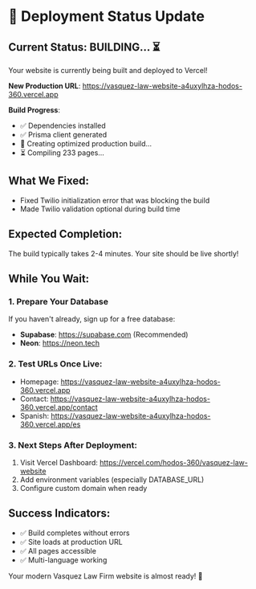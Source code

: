 # 🚀 Deployment Status Update

## Current Status: BUILDING... ⏳

Your website is currently being built and deployed to Vercel!

**New Production URL**: https://vasquez-law-website-a4uxylhza-hodos-360.vercel.app

**Build Progress**:

- ✅ Dependencies installed
- ✅ Prisma client generated
- 🔄 Creating optimized production build...
- ⏳ Compiling 233 pages...

## What We Fixed:

- Fixed Twilio initialization error that was blocking the build
- Made Twilio validation optional during build time

## Expected Completion:

The build typically takes 2-4 minutes. Your site should be live shortly!

## While You Wait:

### 1. Prepare Your Database

If you haven't already, sign up for a free database:

- **Supabase**: https://supabase.com (Recommended)
- **Neon**: https://neon.tech

### 2. Test URLs Once Live:

- Homepage: https://vasquez-law-website-a4uxylhza-hodos-360.vercel.app
- Contact: https://vasquez-law-website-a4uxylhza-hodos-360.vercel.app/contact
- Spanish: https://vasquez-law-website-a4uxylhza-hodos-360.vercel.app/es

### 3. Next Steps After Deployment:

1. Visit Vercel Dashboard: https://vercel.com/hodos-360/vasquez-law-website
2. Add environment variables (especially DATABASE_URL)
3. Configure custom domain when ready

## Success Indicators:

- ✅ Build completes without errors
- ✅ Site loads at production URL
- ✅ All pages accessible
- ✅ Multi-language working

Your modern Vasquez Law Firm website is almost ready! 🎉
